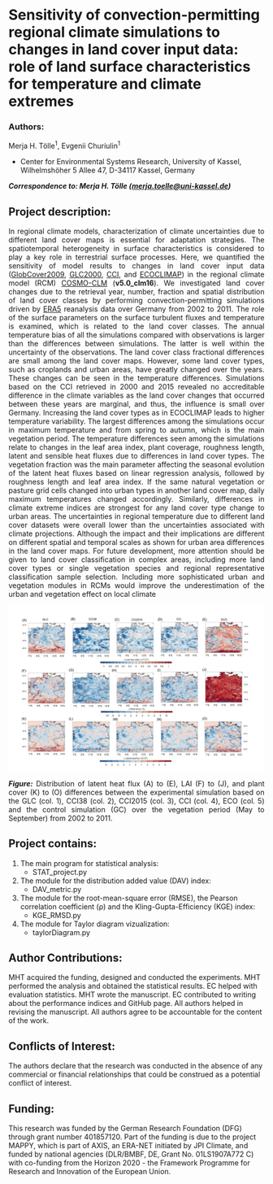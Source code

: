 # Sensitivity of convection-permitting regional climate simulations to changes in land cover input data: role of land surface characteristics for temperature and climate extremes

### Authors:
<p align="justify">
Merja H. Tölle<sup>1</sup>, Evgenii Churiulin<sup>1</sup>

- Center for Environmental Systems Research, University of Kassel, Wilhelmshöher 5 Allee 47, D-34117 Kassel, Germany

<em><strong>Correspondence to: Merja H. Tölle (merja.toelle@uni-kassel.de)</strong></em>

## Project description:
<p align="justify">  
In regional climate models, characterization of climate uncertainties due to different land cover maps is essential for adaptation strategies. The spatiotemporal heterogeneity in surface characteristics is considered to play a key role in terrestrial surface processes. Here, we quantified the sensitivity of model results to changes in land cover input data (<a href="http://due.esrin.esa.int/page_globcover.php">GlobCover2009</a>, <a href="https://forobs.jrc.ec.europa.eu/products/glc2000/glc2000.php">GLC2000</a>, <a href="http://maps.elie.ucl.ac.be/CCI/viewer/download.php">CCI</a>, and <a href="http://www.umrcnrm.fr/spip.php?rubrique87&lang=en">ECOCLIMAP</a>) in the regional climate model (RCM) <a href="https://wiki.coast.hzg.de/clmcom ">COSMO-CLM</a> (<strong>v5.0_clm16</strong>). We investigated land cover changes due to the retrieval year, number, fraction and spatial distribution of land cover classes by performing convection-permitting simulations driven by <a href="https://www.ecmwf.int/en/forecasts/datasets/reanalysis-datasets/era5">ERA5</a> reanalysis data over Germany from 2002 to 2011. The role of the surface parameters on the surface turbulent fluxes and temperature is examined, which is related to the land cover classes. The annual temperature bias of all the simulations compared with observations is larger than the differences between simulations. The latter is well within the uncertainty of the observations. The land cover class fractional differences are small among the land cover maps. However, some land cover types, such as croplands and urban areas, have greatly changed over the years. These changes can be seen in the temperature differences. Simulations based on the CCI retrieved in 2000 and 2015 revealed no accreditable difference in the climate variables as the land cover changes that occurred between these years are marginal, and thus, the influence is small over Germany. Increasing the land cover types as in ECOCLIMAP leads to higher temperature variability. The largest differences among the simulations occur in maximum temperature and from spring to autumn, which is the main vegetation period. The temperature differences seen among the simulations relate to changes in the leaf area index, plant coverage, roughness length, latent and sensible heat fluxes due to differences in land cover types. The vegetation fraction was the main parameter affecting the seasonal evolution of the latent heat fluxes based on linear regression analysis, followed by roughness length and leaf area index. If the same natural vegetation or pasture grid cells changed into urban types in another land cover map, daily maximum temperatures changed accordingly. Similarly, differences in climate extreme indices are strongest for any land cover type change to urban areas. The uncertainties in regional temperature due to different land cover datasets were overall lower than the uncertainties associated with climate projections. Although the impact and their implications are different on different spatial and temporal scales as shown for urban area differences in the land cover maps. For future development, more attention should be given to land cover classification in complex areas, including more land cover types or single vegetation species and regional representative classification sample selection. Including more sophisticated urban and vegetation modules in RCMs would improve the underestimation of the urban and vegetation effect on local climate
</p>

![Figure07](https://github.com/EvgenyChur/LU_stat_system/blob/main/Fig07.JPG) 

<p align="justify">
<strong><em>Figure:</em></strong> Distribution of latent heat flux (A) to (E), LAI (F) to (J), and plant cover (K) to (O) differences between the experimental simulation based on the GLC (col. 1), CCI38 (col. 2), CCI2015 (col. 3), CCI (col. 4), ECO (col. 5) and the control simulation (GC) over the vegetation period (May to September) from 2002 to 2011.
</p>

 ## Project contains:
1. The main program for statistical analysis:
    * STAT_project.py
2. The module for the distribution added value (DAV) index:
    * DAV_metric.py 
3. The module for the root-mean-square error (RMSE), the Pearson correlation coefficient (ρ) and the Kling-Gupta-Efficiency (KGE) index:    
    * KGE_RMSD.py 
3. The module for Taylor diagram vizualization:
    * taylorDiagram.py 

## Author Contributions:
MHT acquired the funding, designed and conducted the experiments. MHT performed the analysis and obtained the statistical results. EC helped with evaluation statistics. MHT wrote the manuscript. EC contributed to writing about the performance indices and GitHub page. All authors helped in revising the manuscript. All authors agree to be accountable for the content of the work.
 
## Conflicts of Interest: 
The authors declare that the research was conducted in the absence of any commercial or financial relationships that could be construed as a potential conflict of interest.

## Funding:
This research was funded by the German Research Foundation (DFG) through grant number 401857120. Part of the funding is due to the project MAPPY, which is part of AXIS, an ERA-NET initiated by JPI Climate, and funded by national agencies (DLR/BMBF, DE, Grant No. 01LS1907A772 C) with co-funding from the Horizon 2020 - the Framework Programme for Research and Innovation of the European Union.







[1]: https://doi.org/10.1002/joc.5261
[2]: https://doi.org/10.1016/j.jhydrol.2009.08.003 
[3]: https://doi.org/10.1029/2000JD900719
[4]: https://gist.github.com/ycopin/3342888
